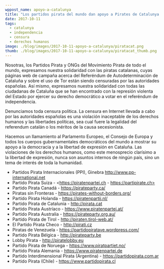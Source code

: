 ```yaml
---
wppost_name: apoyo-a-catalunya
title: "Los partidos pirata del mundo dan apoyo a Pirates de Catalunya ante la censura"
date: 2017-10-11
tags:
  - catalunya
  - independencia
  - censura
  - derechos humanos
image: ./blog/images/2017-10-11-apoyo-a-catalunya/piratacat.png
thumb: ./blog/images/2017-10-11-apoyo-a-catalunya/piratacat_thumb.png
---
```


Nosotras, los Partidos Pirata y ONGs del Movimiento Pirata de todo el
mundo, expresamos nuestra solidaridad con las piratas catalanas, cuyas
páginas web de campaña acerca del Referéndum de Autodeterminación de
Cataluña y sobre el uso de Tor están siendo censuradas por las
autoridades españolas. Así mismo, expresamos nuestra solidaridad con
todas las ciudadanas de Cataluña que se han encontrado con la represión
violenta del Estado por ejercer su derecho democrático a votar en el
referéndum de independencia.

Denunciamos toda censura política. La censura en Internet llevada a cabo
por las autoridades españolas es una violación inaceptable de los
derechos humanos y las libertades políticas, sea cual fuere la legalidad
del referendum catalán o los méritos de la causa secesionista.

Hacemos un llamamiento al Parlamento Europeo, el Consejo de Europa y
todos los cuerpos gubernamentales democráticos del mundo a mostrar su
apoyo a la democracia y a la libertad de expresión en Cataluña. Las
violaciones de los derechos humanos, como este menosprecio clarísimo a
la libertad de expresión, nunca son asuntos internos de ningún país,
sino un tema de interés de toda la humanidad.

* Partidos Pirata Internacionales (PPI), Ginebra <http://www.pp-international.net>
* Partido Pirata Suiza - <https://piratenpartei.ch - https://partipirate.ch>
* Partido Pirata Canadá - <https://pirateparty.ca/>
* Piratas sin Fronteras - <https://pirates-without-borders.org/>
* Partido Pirata Holanda - <https://piratenpartij.nl/>
* Partido Pirata de Catalunia - <http://pirata.cat>
* Partido Pirata Austríaco - <https://www.piratenpartei.at/>
* Partido Pirata Australia - <https://pirateparty.org.au/>
* Partido Pirata de Tirol - <http://piraten.tirol-web.at/>
* El Partido Pirata Checo - <http://pirati.cz>
* Piratas de Venezuela - <https://partidopiratave.wordpress.com/>
* Partido Pirata Bélgica - <http://pirateparty.be>
* Lobby Pirata - <http://piratelobby.eu>
* Partido Pirata de Noruega - <https://www.piratpartiet.no/>
* Partido Pirata Alemania - <https://www.piratenpartei.de>
* Partido Interdimensional Pirata (Argentina) - <https://partidopirata.com.ar>
* Partido Pirata (Chile) -  <https://www.partidopirata.cl>
